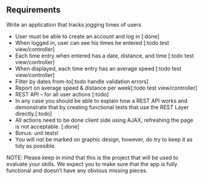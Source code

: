 ## Requirements

Write an application that tracks jogging times of users

* User must be able to create an account and log in [:done]
* When logged in, user can see his times he entered [:todo test view/controller]
* Each time entry when entered has a date, distance, and time [:todo test view/controller]
* When displayed, each time entry has an average speed [:todo test view/controller]
* Filter by dates from-to[:todo handle validation errors]
* Report on average speed & distance per week[:todo test view/controller]
* REST API – for all user actions [:todo]
* In any case you should be able to explain how a REST API works and demonstrate that by creating functional tests that use the REST Layer directly.[:todo]
* All actions need to be done client side using AJAX, refreshing the page is not acceptable. [:done]
* Bonus: unit tests!
* You will not be marked on graphic design, however, do try to keep it as tidy as possible.

NOTE: Please keep in mind that this is the project that will be used to evaluate your skills.
We expect you to make sure that the app is fully functional and doesn’t have any obvious missing pieces.
